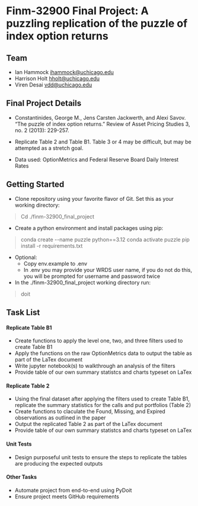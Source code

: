 # Finm-32900 Final Project: A puzzling replication of the puzzle of index option returns

## Team
* Ian Hammock <ihammock@uchicago.edu>
* Harrison Holt <hholt@uchicago.edu>
* Viren Desai <vdd@uchicago.edu>

## Final Project Details
* Constantinides, George M., Jens Carsten Jackwerth, and Alexi Savov. “The puzzle of index option returns.” Review of Asset Pricing Studies 3, no. 2 (2013): 229-257.

* Replicate Table 2 and Table B1. Table 3 or 4 may be difficult, but may be attempted as a stretch goal.

* Data used: OptionMetrics and Federal Reserve Board Daily Interest Rates

## Getting Started 
* Clone repository using your favorite flavor of Git. Set this as your working directory: 
> Cd ./finm-32900_final_project
* Create a python environment and install packages using pip: 
> conda create --name puzzle python==3.12 
> conda activate puzzle
> pip install -r requirements.txt 

* Optional: 
	* Copy env.example to .env 
	* In .env you may provide your WRDS user name, if you do not do this, you will be prompted for username and password twice 
* In the ./finm-32900_final_project working directory run: 
> doit

## Task List
#### Replicate Table B1
* Create functions to apply the level one, two, and three filters used to create Table B1
* Apply the functions on the raw OptionMetrics data to output the table as part of the LaTex document
* Write jupyter notebook(s) to walkthrough an analysis of the filters
* Provide table of our own summary statistcs and charts typeset on LaTex

#### Replicate Table 2
* Using the final dataset after applying the filters used to create Table B1, replicate the summary statistics for the calls and put portfolios (Table 2)
* Create functions to claculate the Found, Missing, and Expired observations as outlined in the paper
* Output the replicated Table 2 as part of the LaTex document
* Provide table of our own summary statistcs and charts typeset on LaTex

#### Unit Tests
* Design purposeful unit tests to ensure the steps to replicate the tables are producing the expected outputs

#### Other Tasks
* Automate project from end-to-end using PyDoit
* Ensure project meets GitHub requirements
